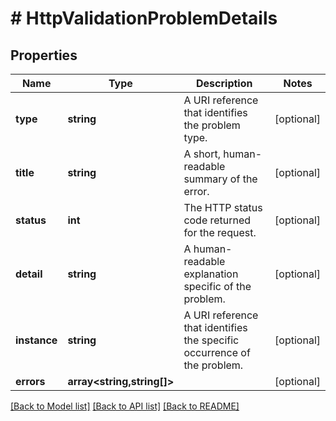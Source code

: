 # # HttpValidationProblemDetails

## Properties

Name | Type | Description | Notes
------------ | ------------- | ------------- | -------------
**type** | **string** | A URI reference that identifies the problem type. | [optional]
**title** | **string** | A short, human-readable summary of the error. | [optional]
**status** | **int** | The HTTP status code returned for the request. | [optional]
**detail** | **string** | A human-readable explanation specific of the problem. | [optional]
**instance** | **string** | A URI reference that identifies the specific occurrence of the problem. | [optional]
**errors** | **array<string,string[]>** |  | [optional]

[[Back to Model list]](../../README.md#models) [[Back to API list]](../../README.md#endpoints) [[Back to README]](../../README.md)
